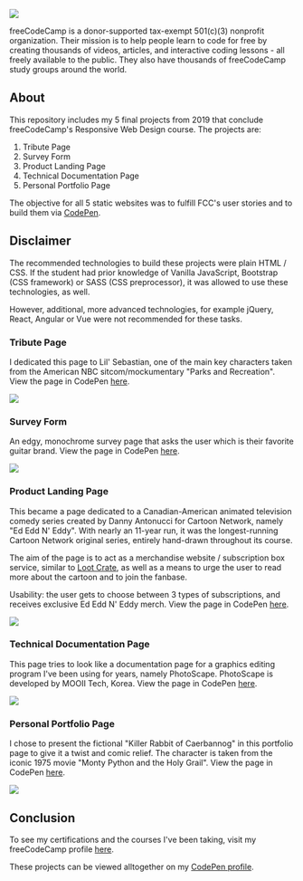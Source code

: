 ![](https://external-content.duckduckgo.com/iu/?u=https%3A%2F%2Fdesign-style-guide.freecodecamp.org%2Fdownloads%2Ffcc_secondary_large.png&f=1&nofb=1)

freeCodeCamp is a donor-supported tax-exempt 501(c)(3) nonprofit organization. Their mission is to help people learn to code for free by creating thousands of videos, articles, and interactive coding lessons - all freely available to the public. They also have thousands of freeCodeCamp study groups around the world.

## About 

This repository includes my 5 final projects from 2019 that conclude freeCodeCamp's Responsive Web Design course. The projects are:

1. Tribute Page
2. Survey Form
3. Product Landing Page
4. Technical Documentation Page
5. Personal Portfolio Page

The objective for all 5 static websites was to fulfill FCC's user stories and to build them via [CodePen](https://codepen.io/trending).

## Disclaimer
The recommended technologies to build these projects were plain HTML / CSS. If the student had prior knowledge of Vanilla JavaScript, Bootstrap (CSS framework) or SASS (CSS preprocessor), it was allowed to use these technologies, as well. 

However, additional, more advanced technologies, for example jQuery, React, Angular or Vue were not recommended for these tasks. 



### Tribute Page
I dedicated this page to Lil' Sebastian, one of the main key characters taken from the American NBC sitcom/mockumentary "Parks and Recreation". View the page in CodePen [here](https://codepen.io/boglarkasebestyen/full/oVVrMX).

![](https://i.postimg.cc/SQcF50bV/Screen-Shot-2021-02-12-at-22-02-24.jpg)



### Survey Form
An edgy, monochrome survey page that asks the user which is their favorite guitar brand. View the page in CodePen [here](https://codepen.io/boglarkasebestyen/full/axvmyB).

![](https://i.postimg.cc/pd34GC0g/Screen-Shot-2021-02-12-at-22-13-50.jpg)



### Product Landing Page
This became a page dedicated to a Canadian-American animated television comedy series created by Danny Antonucci for Cartoon Network, namely "Ed Edd N' Eddy". With nearly an 11-year run, it was the longest-running Cartoon Network original series, entirely hand-drawn throughout its course.

The aim of the page is to act as a merchandise website / subscription box service, similar to [Loot Crate](https://lootcrate.com), as well as a means to urge the user to read more about the cartoon and to join the fanbase. 

Usability: the user gets to choose between 3 types of subscriptions, and receives exclusive Ed Edd N' Eddy merch.
View the page in CodePen [here](https://codepen.io/boglarkasebestyen/full/VNpOgL).

![](https://media.giphy.com/media/d6EKDbcFEOcQ4fzEh6/giphy.gif)


### Technical Documentation Page
This page tries to look like a documentation page for a graphics editing program I've been using for years, namely PhotoScape. PhotoScape is developed by MOOII Tech, Korea. View the page in CodePen [here](https://codepen.io/boglarkasebestyen/full/yrpWEd).

![](https://i.postimg.cc/Qd16b79M/Screen-Shot-2021-02-12-at-23-03-51.jpg)



### Personal Portfolio Page
I chose to present the fictional "Killer Rabbit of Caerbannog" in this portfolio page to give it a twist and comic relief. The character is taken from the iconic 1975 movie "Monty Python and the Holy Grail". View the page in CodePen [here](https://codepen.io/boglarkasebestyen/full/pBqeMQ).


![](https://i.postimg.cc/cLNxkqQC/Screen-Shot-2021-02-12-at-22-41-58.jpg)




## Conclusion
To see my certifications and the courses I've been taking, visit my freeCodeCamp profile [here](https://www.freecodecamp.org/boglarkasebestyen).

These projects can be viewed alltogether on my [CodePen profile](https://codepen.io/boglarkasebestyen).

